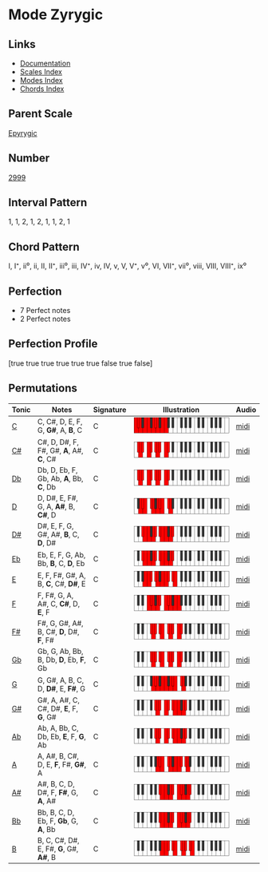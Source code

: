 # Mode Zyrygic

## Links

- [Documentation](index.md)
- [Scales Index](Scales.md)
- [Modes Index](Modes.md)
- [Chords Index](Chords.md)

## Parent Scale

[Epyrygic](ScaleEpyrygic.md)

## Number

[2999](https://ianring.com/musictheory/scales/2999)

## Interval Pattern

1, 1, 2, 1, 2, 1, 1, 2, 1

## Chord Pattern

I, I⁺, ii⁰, ii, II, II⁺, iii⁰, iii, IV⁺, iv, IV, v, V, V⁺, v⁰, VI, VII⁺, vii⁰, viii, VIII, VIII⁺, ix⁰

## Perfection

- 7 Perfect notes
- 2 Perfect notes

## Perfection Profile

[true true true true true true false true false]

## Permutations

| Tonic | Notes | Signature | Illustration | Audio |
|-------|-------|-----------|--------------|-------|
| [C](ModeCNaturalZyrygic.md) | C, C#, D, E, F, G, **G#**, A, **B**, C | C | ![CNaturalZyrygic](ModeCNaturalZyrygic.png) | [midi](https://github.com/edipermadi/music/blob/main/docs/ModeCNaturalZyrygic.mid?raw=true) |
| [C#](ModeCSharpZyrygic.md) | C#, D, D#, F, F#, G#, **A**, A#, **C**, C# | C | ![CSharpZyrygic](ModeCSharpZyrygic.png) | [midi](https://github.com/edipermadi/music/blob/main/docs/ModeCSharpZyrygic.mid?raw=true) |
| [Db](ModeDFlatZyrygic.md) | Db, D, Eb, F, Gb, Ab, **A**, Bb, **C**, Db | C | ![DFlatZyrygic](ModeDFlatZyrygic.png) | [midi](https://github.com/edipermadi/music/blob/main/docs/ModeDFlatZyrygic.mid?raw=true) |
| [D](ModeDNaturalZyrygic.md) | D, D#, E, F#, G, A, **A#**, B, **C#**, D | C | ![DNaturalZyrygic](ModeDNaturalZyrygic.png) | [midi](https://github.com/edipermadi/music/blob/main/docs/ModeDNaturalZyrygic.mid?raw=true) |
| [D#](ModeDSharpZyrygic.md) | D#, E, F, G, G#, A#, **B**, C, **D**, D# | C | ![DSharpZyrygic](ModeDSharpZyrygic.png) | [midi](https://github.com/edipermadi/music/blob/main/docs/ModeDSharpZyrygic.mid?raw=true) |
| [Eb](ModeEFlatZyrygic.md) | Eb, E, F, G, Ab, Bb, **B**, C, **D**, Eb | C | ![EFlatZyrygic](ModeEFlatZyrygic.png) | [midi](https://github.com/edipermadi/music/blob/main/docs/ModeEFlatZyrygic.mid?raw=true) |
| [E](ModeENaturalZyrygic.md) | E, F, F#, G#, A, B, **C**, C#, **D#**, E | C | ![ENaturalZyrygic](ModeENaturalZyrygic.png) | [midi](https://github.com/edipermadi/music/blob/main/docs/ModeENaturalZyrygic.mid?raw=true) |
| [F](ModeFNaturalZyrygic.md) | F, F#, G, A, A#, C, **C#**, D, **E**, F | C | ![FNaturalZyrygic](ModeFNaturalZyrygic.png) | [midi](https://github.com/edipermadi/music/blob/main/docs/ModeFNaturalZyrygic.mid?raw=true) |
| [F#](ModeFSharpZyrygic.md) | F#, G, G#, A#, B, C#, **D**, D#, **F**, F# | C | ![FSharpZyrygic](ModeFSharpZyrygic.png) | [midi](https://github.com/edipermadi/music/blob/main/docs/ModeFSharpZyrygic.mid?raw=true) |
| [Gb](ModeGFlatZyrygic.md) | Gb, G, Ab, Bb, B, Db, **D**, Eb, **F**, Gb | C | ![GFlatZyrygic](ModeGFlatZyrygic.png) | [midi](https://github.com/edipermadi/music/blob/main/docs/ModeGFlatZyrygic.mid?raw=true) |
| [G](ModeGNaturalZyrygic.md) | G, G#, A, B, C, D, **D#**, E, **F#**, G | C | ![GNaturalZyrygic](ModeGNaturalZyrygic.png) | [midi](https://github.com/edipermadi/music/blob/main/docs/ModeGNaturalZyrygic.mid?raw=true) |
| [G#](ModeGSharpZyrygic.md) | G#, A, A#, C, C#, D#, **E**, F, **G**, G# | C | ![GSharpZyrygic](ModeGSharpZyrygic.png) | [midi](https://github.com/edipermadi/music/blob/main/docs/ModeGSharpZyrygic.mid?raw=true) |
| [Ab](ModeAFlatZyrygic.md) | Ab, A, Bb, C, Db, Eb, **E**, F, **G**, Ab | C | ![AFlatZyrygic](ModeAFlatZyrygic.png) | [midi](https://github.com/edipermadi/music/blob/main/docs/ModeAFlatZyrygic.mid?raw=true) |
| [A](ModeANaturalZyrygic.md) | A, A#, B, C#, D, E, **F**, F#, **G#**, A | C | ![ANaturalZyrygic](ModeANaturalZyrygic.png) | [midi](https://github.com/edipermadi/music/blob/main/docs/ModeANaturalZyrygic.mid?raw=true) |
| [A#](ModeASharpZyrygic.md) | A#, B, C, D, D#, F, **F#**, G, **A**, A# | C | ![ASharpZyrygic](ModeASharpZyrygic.png) | [midi](https://github.com/edipermadi/music/blob/main/docs/ModeASharpZyrygic.mid?raw=true) |
| [Bb](ModeBFlatZyrygic.md) | Bb, B, C, D, Eb, F, **Gb**, G, **A**, Bb | C | ![BFlatZyrygic](ModeBFlatZyrygic.png) | [midi](https://github.com/edipermadi/music/blob/main/docs/ModeBFlatZyrygic.mid?raw=true) |
| [B](ModeBNaturalZyrygic.md) | B, C, C#, D#, E, F#, **G**, G#, **A#**, B | C | ![BNaturalZyrygic](ModeBNaturalZyrygic.png) | [midi](https://github.com/edipermadi/music/blob/main/docs/ModeBNaturalZyrygic.mid?raw=true) |
